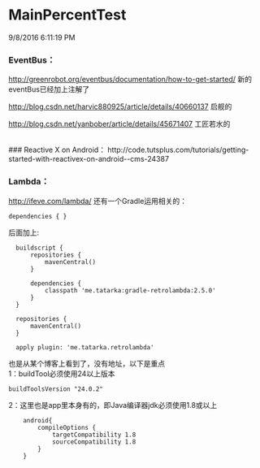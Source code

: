 # MainPercentTest
9/8/2016 6:11:19 PM 
### EventBus： ###
http://greenrobot.org/eventbus/documentation/how-to-get-started/ 新的eventBus已经加上注解了

http://blog.csdn.net/harvic880925/article/details/40660137 启舰的

http://blog.csdn.net/yanbober/article/details/45671407 工匠若水的

<br>
### Reactive X on Android：
http://code.tutsplus.com/tutorials/getting-started-with-reactivex-on-android--cms-24387

### Lambda：
http://ifeve.com/lambda/
还有一个Gradle运用相关的：
```
dependencies { }
```

后面加上:
  ```
    buildscript {
		repositories {
			mavenCentral()
		}

		dependencies {
			classpath 'me.tatarka:gradle-retrolambda:2.5.0'
		}
	}

	repositories {
		mavenCentral()
	}

	apply plugin: 'me.tatarka.retrolambda'
```
也是从某个博客上看到了，没有地址，以下是重点<br>
1：buildTool必须使用24以上版本
```
buildToolsVersion "24.0.2"
```

2：这里也是app里本身有的，即Java编译器jdk必须使用1.8或以上
```
    android{  
    	compileOptions {
    		targetCompatibility 1.8
    		sourceCompatibility 1.8
    	}
    }
```
